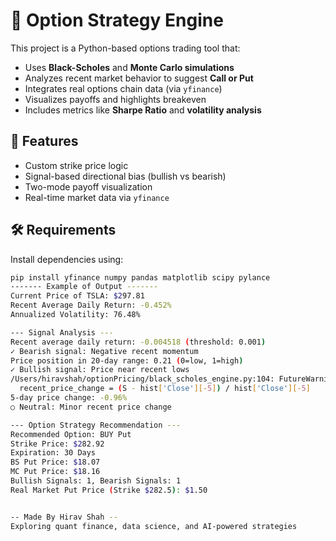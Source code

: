 # 🧠 Option Strategy Engine

This project is a Python-based options trading tool that:

- Uses **Black-Scholes** and **Monte Carlo simulations**
- Analyzes recent market behavior to suggest **Call or Put**
- Integrates real options chain data (via `yfinance`)
- Visualizes payoffs and highlights breakeven
- Includes metrics like **Sharpe Ratio** and **volatility analysis**

## 🔧 Features
- Custom strike price logic
- Signal-based directional bias (bullish vs bearish)
- Two-mode payoff visualization
- Real-time market data via `yfinance`

## 🛠️ Requirements

Install dependencies using:

```bash
pip install yfinance numpy pandas matplotlib scipy pylance
------- Example of Output ------- 
Current Price of TSLA: $297.81
Recent Average Daily Return: -0.452%
Annualized Volatility: 76.48%

--- Signal Analysis ---
Recent average daily return: -0.004518 (threshold: 0.001)
✓ Bearish signal: Negative recent momentum
Price position in 20-day range: 0.21 (0=low, 1=high)
✓ Bullish signal: Price near recent lows
/Users/hiravshah/optionPricing/black_scholes_engine.py:104: FutureWarning: Series.__getitem__ treating keys as positions is deprecated. In a future version, integer keys will always be treated as labels (consistent with DataFrame behavior). To access a value by position, use `ser.iloc[pos]`
  recent_price_change = (S - hist['Close'][-5]) / hist['Close'][-5]
5-day price change: -0.96%
○ Neutral: Minor recent price change

--- Option Strategy Recommendation ---
Recommended Option: BUY Put
Strike Price: $282.92
Expiration: 30 Days
BS Put Price: $18.07
MC Put Price: $18.16
Bullish Signals: 1, Bearish Signals: 1
Real Market Put Price (Strike $282.5): $1.50


-- Made By Hirav Shah --
Exploring quant finance, data science, and AI-powered strategies